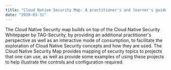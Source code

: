 ```yaml
---
title: "Cloud Native Security Map: A practitioner's and learner's guide on how to navigate the Cloud Native security landscape"
date: "2020-03-31"
---
```

The Cloud Native Security map builds on top of the Cloud Native Security Whitepaper by TAG-Security, by providing an additional practitioner's perspective as well as an interactive mode of consumption, to facilitate the exploration of Cloud Native Security concepts and how they are used. The Cloud Native Security Map provides mapping of security topics to projects that one can use, as well as provide some examples of using these projects to help illustrate the controls and configuration required.
